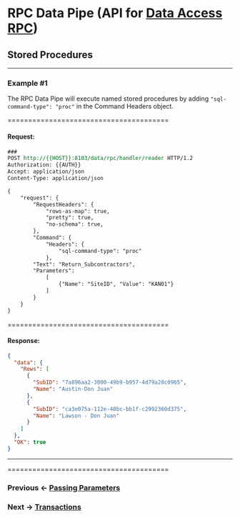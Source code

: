 # RPC Data Pipe (API for [Data Access RPC](https://github.com/azist/azos/blob/master/src/Azos/Data/Access/Rpc/readme.md))


## Stored Procedures

---

### **Example #1**

The RPC Data Pipe will execute named stored procedures by adding `"sql-command-type": "proc"` in the Command Headers object.


=======================================

#### Request:

```rest
###
POST http://{{HOST}}:8103/data/rpc/handler/reader HTTP/1.2
Authorization: {{AUTH}}
Accept: application/json
Content-Type: application/json

{
    "request": {
        "RequestHeaders": {
            "rows-as-map": true,
            "pretty": true,
            "no-schema": true,
        },
        "Command": {
            "Headers": {
                "sql-command-type": "proc"
            },
        "Text": "Return_Subcontractors",
        "Parameters":
            [
                {"Name": "SiteID", "Value": "KAN01"}
            ]
        }		
    }
}
```

=======================================

#### Response:


```json
{
  "data": {
    "Rows": [
      {
        "SubID": "7a896aa2-3000-49b9-b957-4d79a28c0965",
        "Name": "Austin-Don Juan"
      },
      {
        "SubID": "ca3e075a-112e-40bc-bb1f-c2992360d375",
        "Name": "Lawson - Don Juan"
      }
    ]
  },
  "OK": true
}
```


---

=======================================

 ### Previous <- [Passing Parameters](ex4-passing-params.md)

 ### Next -> [Transactions](ex6-transactions.md)